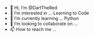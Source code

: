 - 👋 Hi, I’m @DartTheRed
- 👀 I’m interested in ... Learning to Code
- 🌱 I’m currently learning ... Python
- 💞️ I’m looking to collaborate on ...
- 📫 How to reach me ...

<!---
DartTheRed/DartTheRed is a ✨ special ✨ repository because its `README.md` (this file) appears on your GitHub profile.
You can click the Preview link to take a look at your changes.
--->
